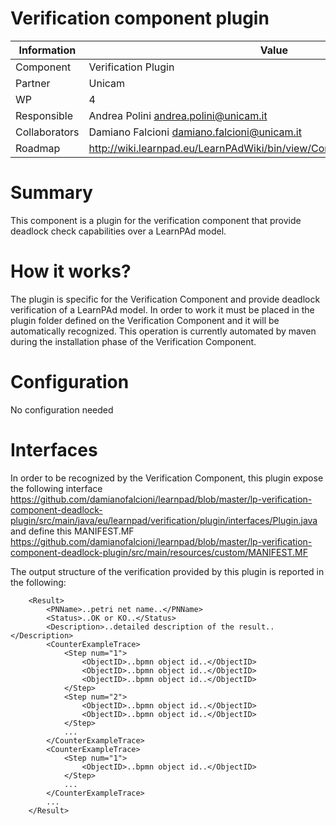 Verification component plugin
====================

Information   | Value
------------- | --------
Component     | Verification Plugin
Partner       | Unicam
WP            | 4
Responsible   | Andrea Polini <andrea.polini@unicam.it>
Collaborators | Damiano Falcioni <damiano.falcioni@unicam.it>
Roadmap       | http://wiki.learnpad.eu/LearnPAdWiki/bin/view/Component/Model+Verification

# Summary
This component is a plugin for the verification component that provide deadlock check capabilities over a LearnPAd model.

# How it works?
The plugin is specific for the Verification Component and provide deadlock verification of a LearnPAd model. In order to work it must be placed in the plugin folder defined on the Verification Component and it will be automatically recognized.
This operation is currently automated by maven during the installation phase of the Verification Component.

# Configuration
No configuration needed

# Interfaces
In order to be recognized by the Verification Component, this plugin expose the following interface https://github.com/damianofalcioni/learnpad/blob/master/lp-verification-component-deadlock-plugin/src/main/java/eu/learnpad/verification/plugin/interfaces/Plugin.java 
and define this MANIFEST.MF https://github.com/damianofalcioni/learnpad/blob/master/lp-verification-component-deadlock-plugin/src/main/resources/custom/MANIFEST.MF

The output structure of the verification provided by this plugin is reported in the following:

		<Result>
			<PNName>..petri net name..</PNName>
			<Status>..OK or KO..</Status>
			<Description>..detailed description of the result..</Description>
			<CounterExampleTrace>
				<Step num="1">
					<ObjectID>..bpmn object id..</ObjectID>
					<ObjectID>..bpmn object id..</ObjectID>
					<ObjectID>..bpmn object id..</ObjectID>
				</Step>
				<Step num="2">
					<ObjectID>..bpmn object id..</ObjectID>
					<ObjectID>..bpmn object id..</ObjectID>
				</Step>
				...
			</CounterExampleTrace>
			<CounterExampleTrace>
				<Step num="1">
					<ObjectID>..bpmn object id..</ObjectID>
				</Step>
				...
			</CounterExampleTrace>
			...
		</Result>